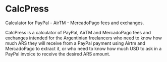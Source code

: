 # CalcPress
Calculator for PayPal - AirTM - MercadoPago fees and exchanges.

CalcPress is a calculator of PayPal, AirTM and MercadoPago fees and exchanges intended for the Argentinian freelancers who need to know how much ARS they will receive from a PayPal payment using Airtm and MercadoPago to extract it, or who need to know how much USD to ask in a PayPal invoice to receive the desired ARS amount.
